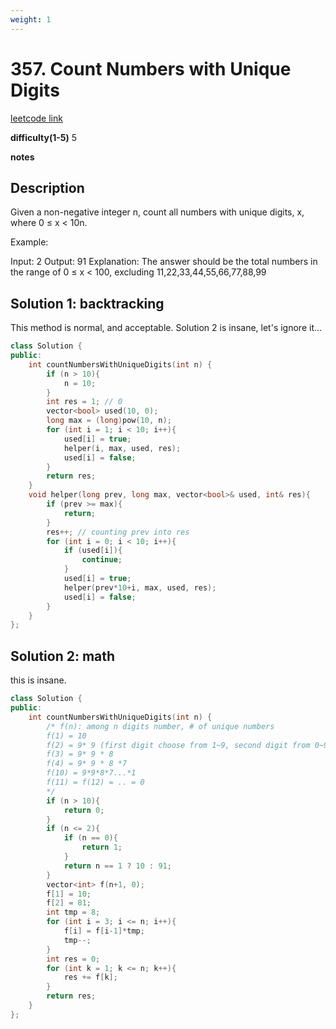 ```yaml
---
weight: 1
---
```

# 357. Count Numbers with Unique Digits
[leetcode link](https://leetcode.com/problems/count-numbers-with-unique-digits/)

**difficulty(1-5)** 
5

**notes**

## Description
Given a non-negative integer n, count all numbers with unique digits, x, where 0 ≤ x < 10n.

Example:

Input: 2
Output: 91 
Explanation: The answer should be the total numbers in the range of 0 ≤ x < 100, 
             excluding 11,22,33,44,55,66,77,88,99

## Solution 1: backtracking

This method is normal, and acceptable. Solution 2 is insane, let's ignore it...

```c++
class Solution {
public:
    int countNumbersWithUniqueDigits(int n) {
        if (n > 10){
            n = 10;
        }
        int res = 1; // 0
        vector<bool> used(10, 0);
        long max = (long)pow(10, n);
        for (int i = 1; i < 10; i++){
            used[i] = true;
            helper(i, max, used, res);
            used[i] = false;
        }
        return res;        
    }
    void helper(long prev, long max, vector<bool>& used, int& res){
        if (prev >= max){
            return;
        }
        res++; // counting prev into res
        for (int i = 0; i < 10; i++){
            if (used[i]){
                continue;
            }
            used[i] = true;
            helper(prev*10+i, max, used, res);
            used[i] = false;
        }
    }
};
```

## Solution 2: math
this is insane.

```c++
class Solution {
public:
    int countNumbersWithUniqueDigits(int n) {
        /* f(n): among n digits number, # of unique numbers
        f(1) = 10
        f(2) = 9* 9 (first digit choose from 1~9, second digit from 0~9 -1 = 9)
        f(3) = 9* 9 * 8
        f(4) = 9* 9 * 8 *7
        f(10) = 9*9*8*7...*1
        f(11) = f(12) = .. = 0
        */
        if (n > 10){
            return 0;
        }
        if (n <= 2){
            if (n == 0){
                return 1;
            }
            return n == 1 ? 10 : 91;
        }
        vector<int> f(n+1, 0);
        f[1] = 10;
        f[2] = 81;
        int tmp = 8;
        for (int i = 3; i <= n; i++){
            f[i] = f[i-1]*tmp;
            tmp--;
        }
        int res = 0;
        for (int k = 1; k <= n; k++){
            res += f[k];
        }
        return res;
    }
};
```

<!-- 
Blue label
{: .label .label-blue }

Stable
{: .label .label-green }

New release
{: .label .label-purple }

Coming soon
{: .label .label-yellow }

Deprecated
{: .label .label-red } -->

